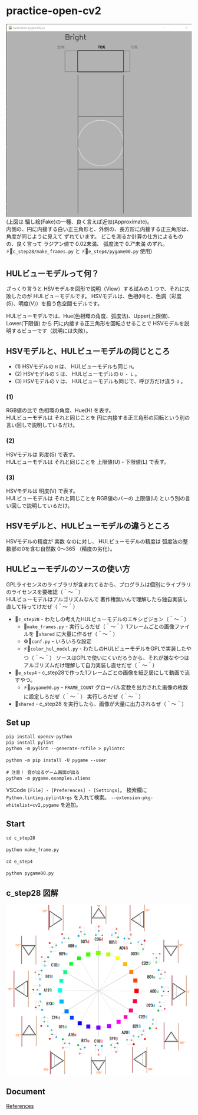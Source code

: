 # practice-open-cv2

![20210411color65_c_step28.gif](./@doc/c_step/img/20210411color65_c_step28.gif)  
(上図は 騙し絵(Fake)の一種、良く言えば近似(Approximate)。  
内側の、円に内接する白い正三角形と、外側の、長方形に内接する正三角形は、  
角度が同じように見えて ずれています。
どこを測るか計算の仕方によるものの、良く言って ラジアン値で 0.02未満、 弧度法で 0.7°未満 のずれ。   
⚡📄`c_step28/make_frames.py` と ⚡📄`e_step4/pygame00.py` 使用)  

## HULビューモデルって何？

ざっくり言うと HSVモデルを図形で説明（View）する試みの１つで、それに失敗したのが HULビューモデルです。
HSVモデルは、色相(H)と、色調（彩度(S)、明度(V)）を扱う色空間モデルです。

HULビューモデルでは、Hue(色相環の角度、弧度法)、Upper(上限値)、Lower(下限値) から
円に内接する正三角形を回転させることで HSVモデルを説明するビューです（説明には失敗）。

## HSVモデルと、HULビューモデルの同じところ

* (1) HSVモデルの `H` は、 HULビューモデルも同じ `H`。  
* (2) HSVモデルの `S` は、 HULビューモデルの `U - L` 。  
* (3) HSVモデルの `V` は、 HULビューモデルも同じで、呼び方だけ違う `U` 。  

### (1)

RGB値の比で 色相環の角度、Hue(H) を表す。  
HULビューモデルは それと同じことを 円に内接する正三角形の回転という別の言い回しで説明しているだけ。  

### (2)

HSVモデルは 彩度(S) で表す。  
HULビューモデルは それと同じことを 上限値(U) - 下限値(L) で表す。  

### (3)

HSVモデルは 明度(V) で表す。  
HULビューモデルは それと同じことを RGB値のバーの 上限値(U) という別の言い回しで説明しているだけ。  

## HSVモデルと、HULビューモデルの違うところ

HSVモデルの精度が 実数 なのに対し、 HULビューモデルの精度は 弧度法の整数部の0を含む自然数 0～365 （精度の劣化）。

## HULビューモデルのソースの使い方

GPLライセンスのライブラリが含まれてるから、プログラムは個別にライブラリのライセンスを要確認（＾～＾）  
HULビューモデルはアルゴリズムなんで 著作権無いんで理解したら独自実装し直して持ってけだぜ（＾～＾）  

* 📁`c_step28` - わたしの考えたHULビューモデルのエキシビジョン（＾～＾）
  * 📄`make_frames.py` - 実行しろだぜ（＾～＾）1フレームごとの画像ファイルを 📁`shared` に大量に作るぜ（＾～＾）
  * ⚙️📄`conf.py` - いろいろな設定
  * ⚡📄`color_hul_model.py` - わたしのHULビューモデルをGPLで実装したやつ（＾～＾） ソースはGPLで使いにくいだろうから、それが嫌なやつはアルゴリズムだけ理解して自力実装し直せだぜ（＾～＾）
* 📁`e_step4` - c_step28で作った1フレームごとの画像を紙芝居にして動画で流すやつ。
  * ⚡📄`pygame00.py` - `FRAME_COUNT` グローバル変数を出力された画像の枚数に設定しろだぜ（＾～＾） 実行しろだぜ（＾～＾）
* 📁`shared` - c_step28 を実行したら、画像が大量に出力されるぜ（＾～＾）

## Set up

```shell
pip install opencv-python
pip install pylint
python -m pylint --generate-rcfile > pylintrc

python -m pip install -U pygame --user

# 注意！ 音が出るゲーム画面が出る
python -m pygame.examples.aliens
```

VSCode `[File] - [Preferences] - [Settings]`。 検索欄に `Python.linting.pylintArgs` を入れて検索。 `--extension-pkg-whitelist=cv2,pygame` を追加。  

## Start

```shell
cd c_step28

python make_frame.py

cd e_step4

python pygame00.py
```

## c_step28 図解

![20210411color61a5a1_c_step_28.png](./@doc/c_step/img/20210411color61a5a1_c_step_28.png)
## Document

[References](./@doc/references.md)  
